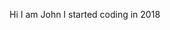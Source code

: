 Hi I am John
I started coding in 2018


<!---
opcrew101/opcrew101 is a ✨ special ✨ repository because its `README.md` (this file) appears on your GitHub profile.
You can click the Preview link to take a look at your changes.
--->
